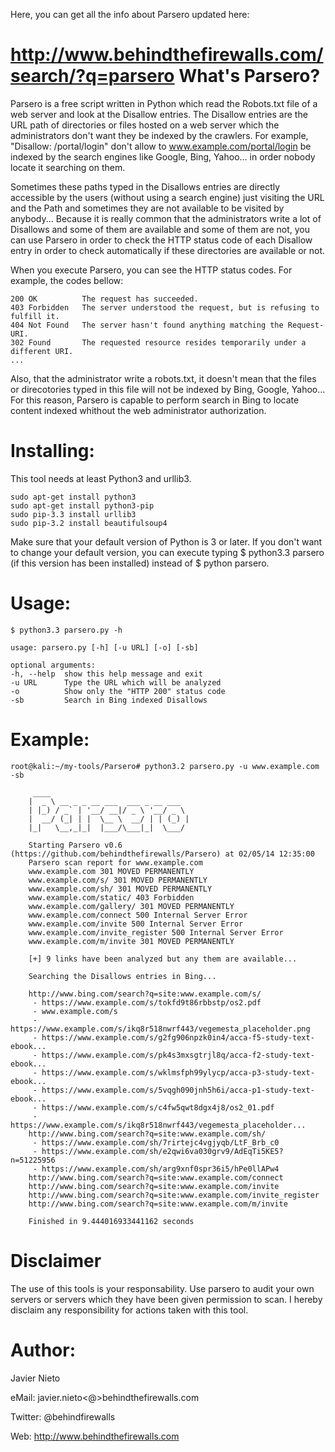 Here, you can get all the info about Parsero updated here:

http://www.behindthefirewalls.com/search/?q=parsero
What's Parsero?
===============
Parsero is a free script written in Python which read the Robots.txt file of a web server and look at the Disallow entries. The Disallow entries are the URL path of directories or files hosted on a web server which the administrators don't want they be indexed by the crawlers. For example, "Disallow: /portal/login" don't allow to www.example.com/portal/login be indexed by the search engines like Google, Bing, Yahoo... in order nobody locate it searching on them.

Sometimes these paths typed in the Disallows entries  are directly accessible by the users (without using a search engine) just visiting the URL and the Path and sometimes they are not available to be visited by anybody... Because it is really common that the administrators write a lot of Disallows and some of them are available and some of them are not, you can use Parsero in order to check the HTTP status code of each Disallow entry in order to check automatically if these directories are available or not.

When you execute Parsero, you can see the HTTP status codes. For example, the codes bellow:


    200 OK          The request has succeeded.
    403 Forbidden   The server understood the request, but is refusing to fulfill it.
    404 Not Found   The server hasn't found anything matching the Request-URI.
    302 Found       The requested resource resides temporarily under a different URI.
    ...

Also, that the administrator write a robots.txt, it doesn't mean that the files or direcotories typed in this file will not be indexed by Bing, Google, Yahoo... For this reason, Parsero is capable to perform search in Bing to locate content indexed whithout the web administrator authorization.

Installing:
==========
This tool needs at least Python3 and urllib3.
       
    sudo apt-get install python3
    sudo apt-get install python3-pip
    sudo pip-3.3 install urllib3
    sudo pip-3.2 install beautifulsoup4
        
Make sure that your default version of Python is 3 or later. If you don't want to change your default version, you can execute typing $ python3.3 parsero (if this version has been installed) instead of $ python parsero.

Usage:
======
    $ python3.3 parsero.py -h
        
    usage: parsero.py [-h] [-u URL] [-o] [-sb]
	
    optional arguments:
    -h, --help  show this help message and exit
    -u URL      Type the URL which will be analyzed
    -o          Show only the "HTTP 200" status code
    -sb         Search in Bing indexed Disallows


Example:
=======
	 
    root@kali:~/my-tools/Parsero# python3.2 parsero.py -u www.example.com -sb

         ____                               
        |  _ \ __ _ _ __ ___  ___ _ __ ___  
        | |_) / _` | '__/ __|/ _ \ '__/ _ \ 
        |  __/ (_| | |  \__ \  __/ | | (_) |
        |_|   \__,_|_|  |___/\___|_|  \___/ 

        Starting Parsero v0.6 (https://github.com/behindthefirewalls/Parsero) at 02/05/14 12:35:00
        Parsero scan report for www.example.com
        www.example.com 301 MOVED PERMANENTLY
        www.example.com/s/ 301 MOVED PERMANENTLY
        www.example.com/sh/ 301 MOVED PERMANENTLY
        www.example.com/static/ 403 Forbidden
        www.example.com/gallery/ 301 MOVED PERMANENTLY
        www.example.com/connect 500 Internal Server Error
        www.example.com/invite 500 Internal Server Error
        www.example.com/invite_register 500 Internal Server Error
        www.example.com/m/invite 301 MOVED PERMANENTLY

        [+] 9 links have been analyzed but any them are available...

        Searching the Disallows entries in Bing...

        http://www.bing.com/search?q=site:www.example.com/s/
         - https://www.example.com/s/tokfd9t86rbbstp/os2.pdf
         - www.example.com/s
         - https://www.example.com/s/ikq8r518nwrf443/vegemesta_placeholder.png
         - https://www.example.com/s/g2fg906npzk0in4/acca-f5-study-text-ebook...
         - https://www.example.com/s/pk4s3mxsgtrjl8q/acca-f2-study-text-ebook...
         - https://www.example.com/s/wklmsfph99ylycp/acca-p3-study-text-ebook...
         - https://www.example.com/s/5vqgh090jnh5h6i/acca-p1-study-text-ebook...
         - https://www.example.com/s/c4fw5qwt8dgx4j8/os2_01.pdf
         - https://www.example.com/s/ikq8r518nwrf443/vegemesta_placeholder...
        http://www.bing.com/search?q=site:www.example.com/sh/
         - https://www.example.com/sh/7rirtejc4vgjyqb/LtF_Brb_c0
         - https://www.example.com/sh/e2qwi6va030grv9/AdEqTi5KE5?n=51225956
         - https://www.example.com/sh/arg9xnf0spr36i5/hPe0llAPw4
        http://www.bing.com/search?q=site:www.example.com/connect
        http://www.bing.com/search?q=site:www.example.com/invite
        http://www.bing.com/search?q=site:www.example.com/invite_register
        http://www.bing.com/search?q=site:www.example.com/m/invite

        Finished in 9.444016933441162 seconds



Disclaimer
==========
The use of this tools is your responsability. Use parsero to audit your own servers or servers which they have been given permission to scan. I hereby disclaim any responsibility for actions taken with this tool.


Author:
=======

  Javier Nieto
  
  eMail: javier.nieto<@>behindthefirewalls.com
  
  Twitter: @behindfirewalls
  
  Web: http://www.behindthefirewalls.com
  

